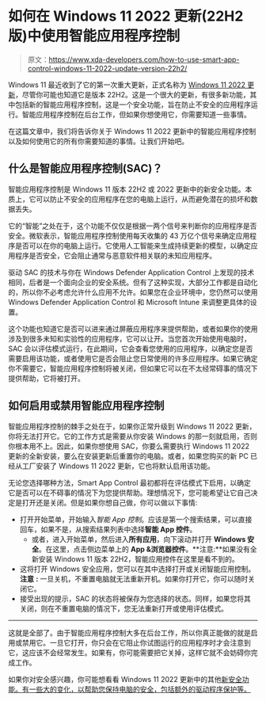 # 如何在 Windows 11 2022 更新(22H2 版)中使用智能应用程序控制

> 原文：<https://www.xda-developers.com/how-to-use-smart-app-control-windows-11-2022-update-version-22h2/>

Windows 11 最近收到了它的第一次重大更新，正式名称为 [Windows 11 2022 更新](https://www.xda-developers.com/windows-11-22h2/)，尽管你可能也知道它是版本 22H2。这是一个很大的更新，有很多新功能，其中包括新的智能应用程序控制，这是一个安全功能，旨在防止不安全的应用程序运行。智能应用程序控制在后台工作，但如果你想使用它，你需要知道一些事情。

在这篇文章中，我们将告诉你关于 Windows 11 2022 更新中的智能应用程序控制以及如何使用它的所有你需要知道的事情。让我们开始吧。

## 什么是智能应用程序控制(SAC)？

智能应用程序控制是 Windows 11 版本 22H2 或 2022 更新中的新安全功能。本质上，它可以防止不安全的应用程序在您的电脑上运行，从而避免潜在的损坏和数据丢失。

它的“智能”之处在于，这个功能不仅仅是根据一两个信号来判断你的应用程序是否安全。微软表示，智能应用程序控制使用每天收集的 43 万亿个信号来确定应用程序是否可以在你的电脑上运行。它使用人工智能来生成持续更新的模型，以确定应用程序是否安全，它会阻止通常与恶意软件相关联的未知应用程序。

驱动 SAC 的技术与你在 Windows Defender Application Control 上发现的技术相同，后者是一个面向企业的安全系统。但有了这种实现，大部分工作都是自动化的，所以你不必考虑允许什么应用不允许。如果您在企业环境中，您仍然可以使用 Windows Defender Application Control 和 Microsoft Intune 来调整更具体的设置。

这个功能也知道它是否可以进来通过屏蔽应用程序来提供帮助，或者如果你的使用涉及到很多未知和实验性的应用程序，它可以让开。当您首次开始使用电脑时，SAC 会以评估模式运行，在此期间，它会查看您使用的应用程序，以确定您是否需要启用该功能，或者使用它是否会阻止您日常使用的许多应用程序。如果它确定你不需要它，智能应用程序控制将被关闭，但如果它可以在不太经常碍事的情况下提供帮助，它将被打开。

## 如何启用或禁用智能应用程序控制

智能应用程序控制的棘手之处在于，如果你正常升级到 Windows 11 2022 更新，你将无法打开它。它的工作方式是需要从你安装 Windows 的那一刻就启用，否则你根本用不上。因此，如果你想使用 SAC，你要么需要执行 Windows 11 2022 更新的全新安装，要么在安装更新后重置你的电脑。或者，如果您购买的新 PC 已经从工厂安装了 Windows 11 2022 更新，它也将默认启用该功能。

无论您选择哪种方法，Smart App Control 最初都将在评估模式下启用，以确定它是否可以在不碍事的情况下为您提供帮助。理想情况下，您可能希望让它自己决定是打开还是关闭。但是如果你想自己做，你可以做以下事情:

*   打开开始菜单，开始输入*智能 App 控制*。应该是第一个搜索结果，可以直接回车，如果不是，从搜索结果列表中选择**智能 App 控件**。
    *   或者，进入开始菜单，然后进入**所有应用**，向下滚动并打开 **Windows 安全**。在这里，点击侧边菜单上的 **App &浏览器控件**。**注意:**如果没有全新安装 Windows 11 版本 22H2，智能应用控件在这里是看不到的。
*   这将打开 Windows 安全应用，您可以在其中选择打开或关闭智能应用控制。**注意** **:** 一旦关机，不重置电脑就无法重新开机。如果你打开它，你可以随时关闭它。
*   接受出现的提示，SAC 的状态将被保存为您选择的状态。同样，如果您将其关闭，则在不重置电脑的情况下，您无法重新打开或使用评估模式。

* * *

这就是全部了。由于智能应用程序控制大多在后台工作，所以你真正能做的就是启用或禁用它。一旦它打开，你只会在它阻止你试图运行的应用程序时才会注意到它，这应该不会经常发生。如果有，你可能需要把它关掉，这样它就不会妨碍你完成工作。

如果你对安全感兴趣，你可能想看看 Windows 11 2022 更新中的其他[新安全功能。有一些大的变化，以帮助您保持电脑的安全，包括额外的驱动程序保护等。](https://www.xda-developers.com/windows-11-2022-update-security-improvements/)